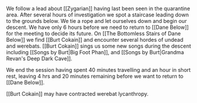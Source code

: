 We follow a lead about [[Zygarian]] having last been seen in the quarantine area. After several hours of investigation we spot a staircase leading down to the grounds below. We tie a rope and let ourselves down and begin our descent. We have only 6 hours before we need to return to [[Dane Below]] for the meeting to decide its future. On [[The Bottomless Stairs of Dane Below]] we find [[Burt Cokain]] and encounter several hordes of undead and werebats. [[Burt Cokain]] sings us some new songs during the descent including [[Songs by Burt|Big Foot Phan]], and [[Songs by Burt|Grandma Revan's Deep Dark Cave]]. 

We end the session having spent 40 minutes travelling and an hour in short rest, leaving 4 hrs and 20 minutes remaining before we want to return to [[Dane Below]].

[[Burt Cokain]] may have contracted werebat lycanthropy.